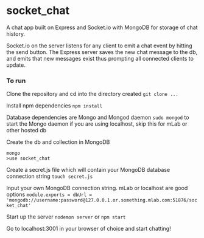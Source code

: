 # socket_chat

A chat app built on Express and Socket.io with MongoDB for storage of chat history.

Socket.io on the server listens for any client to emit a chat event by hitting the send button. The Express server saves the new chat message to the db, and emits that new messages exist thus prompting all connected clients to update.



### To run
Clone the repository and cd into the directory created
```git clone ...``` 

Install npm dependencies
```npm install```


Database dependencies are Mongo and Mongod daemon
```sudo mongod``` to start the Mongo daemon if you are using localhost, skip this for mLab or other hosted db

Create the db and collection in MongoDB
```
mongo
>use socket_chat
```

Create a secret.js file which will contain your MongoDB database connection string
```touch secret.js```

Input your own MongoDB connection string. mLab or localhost are good options
```module.exports = dbUrl = 'mongodb://username:password@127.0.0.1.or.something.mlab.com:51876/socket_chat'```

Start up the server
```nodemon server``` or ```npm start```

Go to localhost:3001 in your browser of choice and start chatting!
